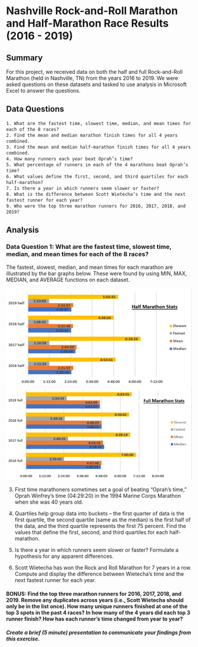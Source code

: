 # Nashville Rock-and-Roll Marathon and Half-Marathon Race Results (2016 - 2019)

## Summary

For this project, we received data on both the half and full Rock-and-Roll Marathon (held in Nashville, TN) from the years 2016 to 2019. We were asked questions on these datasets and tasked to use analysis in Microsoft Excel to answer the questions. 

  
## Data Questions 
  
    1. What are the fastest time, slowest time, median, and mean times for each of the 8 races?  
    2. Find the mean and median marathon finish times for all 4 years combined.  
    3. Find the mean and median half-marathon finish times for all 4 years combined.
    4. How many runners each year beat Oprah’s time?  
    5. What percentage of runners in each of the 4 marathons beat Oprah’s time?
    6. What values define the first, second, and third quartiles for each half-marathon?
    7. Is there a year in which runners seem slower or faster? 
    8. What is the difference between Scott Wietecha’s time and the next fastest runner for each year?
    9. Who were the top three marathon runners for 2016, 2017, 2018, and 2019?

## Analysis

### Data Question 1: What are the fastest time, slowest time, median, and mean times for each of the 8 races?

The fastest, slowest, median, and mean times for each marathon are illustrated by the bar graphs below. These were found by using MIN, MAX, MEDIAN, and AVERAGE functions on each dataset.

![half_marathon_fastest_slowest_medium_mean](https://github.com/tarynpatterson/marathons-from-access-red-badgers/blob/main/images/half_marathon_fastest_slowest_median_mean.PNG)
![full_marathon_fastest_slowest_medium_mean](https://github.com/tarynpatterson/marathons-from-access-red-badgers/blob/main/images/full_marathon_fastest_slowest_median_mean.PNG)

3. First time marathoners sometimes set a goal of beating “Oprah’s time,” Oprah Winfrey’s time (04:29:20) in the 1994 Marine Corps Marathon when she was 40 years old.  
          

4. Quartiles help group data into buckets – the first quarter of data is the first quartile, the second quartile (same as the median) is the first half of the data, and the third quartile represents the first 75 percent. Find the values that define the first, second, and third quartiles for each half-marathon. 

5. Is there a year in which runners seem slower or faster? Formulate a hypothesis for any apparent differences.

6. Scott Wietecha has won the Rock and Roll Marathon for 7 years in a row. Compute and display the difference between Wietecha’s time and the next fastest runner for each year.

#### BONUS: Find the top three marathon runners for 2016, 2017, 2018, and 2019. Remove any duplicates across years (i.e., Scott Wietecha should only be in the list once). How many unique runners finished at one of the top 3 spots in the past 4 races? In how many of the 4 years did each top 3 runner finish? How has each runner’s time changed from year to year?

##### Create a brief (5 minute) presentation to communicate your findings from this exercise.




